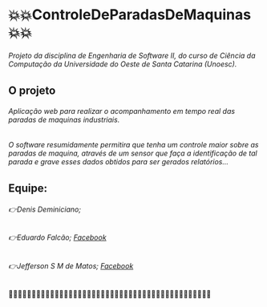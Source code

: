 # :boom::boom:ControleDeParadasDeMaquinas:boom::boom:

###### Projeto da disciplina de Engenharia de Software II, do curso de Ciência da Computação da Universidade do Oeste de Santa Catarina (Unoesc).

## O projeto
###### Aplicação web para realizar o acompanhamento em tempo real das paradas de maquinas industriais.

###### O software resumidamente permitira que tenha um controle maior sobre as paradas de maquina, através de um sensor que faça a identificação de tal parada e grave esses dados obtidos para ser gerados relatórios...


## Equipe:
###### :point_right:Denis Deminiciano; 
###### :point_right:Eduardo Falcão; [Facebook](http://fb.me/eduardoofalcaoo)
###### :point_right:Jefferson S M de Matos; [Facebook](http://fb.me/jeffersonsilviomeirelesdematos)





:large_blue_circle::large_blue_circle::large_blue_circle::large_blue_circle::large_blue_circle::large_blue_circle::large_blue_circle::large_blue_circle::large_blue_circle::large_blue_circle::large_blue_circle::large_blue_circle::large_blue_circle::large_blue_circle::large_blue_circle::large_blue_circle::large_blue_circle::large_blue_circle::large_blue_circle::large_blue_circle::large_blue_circle::large_blue_circle::large_blue_circle::large_blue_circle::large_blue_circle::large_blue_circle::large_blue_circle::large_blue_circle::large_blue_circle::large_blue_circle::large_blue_circle::large_blue_circle::large_blue_circle::large_blue_circle::large_blue_circle::large_blue_circle::large_blue_circle::large_blue_circle::large_blue_circle::large_blue_circle::large_blue_circle::large_blue_circle::large_blue_circle::large_blue_circle:

